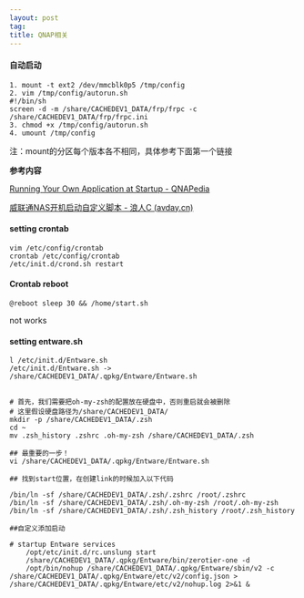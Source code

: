 ```yaml
---
layout: post
tag: 
title: QNAP相关
---
```


#### **自动启动**

```
1. mount -t ext2 /dev/mmcblk0p5 /tmp/config
2. vim /tmp/config/autorun.sh
#!/bin/sh
screen -d -m /share/CACHEDEV1_DATA/frp/frpc -c /share/CACHEDEV1_DATA/frp/frpc.ini
3. chmod +x /tmp/config/autorun.sh
4. umount /tmp/config
```

注：mount的分区每个版本各不相同，具体参考下面第一个链接

**参考内容**

[Running Your Own Application at Startup - QNAPedia](https://wiki.qnap.com/wiki/Running_Your_Own_Application_at_Startup)

[威联通NAS开机启动自定义脚本 - 浪人C (avday.cn)](https://avday.cn/post/14.html)

#### setting crontab 

```
vim /etc/config/crontab
crontab /etc/config/crontab
/etc/init.d/crond.sh restart
```

#### Crontab reboot 

`@reboot sleep 30 && /home/start.sh`

not works

#### setting entware.sh

```
l /etc/init.d/Entware.sh
/etc/init.d/Entware.sh -> /share/CACHEDEV1_DATA/.qpkg/Entware/Entware.sh


# 首先，我们需要把oh-my-zsh的配置放在硬盘中，否则重启就会被删除
# 这里假设硬盘路径为/share/CACHEDEV1_DATA/
mkdir -p /share/CACHEDEV1_DATA/.zsh
cd ~
mv .zsh_history .zshrc .oh-my-zsh /share/CACHEDEV1_DATA/.zsh

## 最重要的一步！
vi /share/CACHEDEV1_DATA/.qpkg/Entware/Entware.sh

## 找到start位置，在创建link的时候加入以下代码

/bin/ln -sf /share/CACHEDEV1_DATA/.zsh/.zshrc /root/.zshrc
/bin/ln -sf /share/CACHEDEV1_DATA/.zsh/.oh-my-zsh /root/.oh-my-zsh
/bin/ln -sf /share/CACHEDEV1_DATA/.zsh/.zsh_history /root/.zsh_history

##自定义添加启动

# startup Entware services
	/opt/etc/init.d/rc.unslung start
	/share/CACHEDEV1_DATA/.qpkg/Entware/bin/zerotier-one -d
	/opt/bin/nohup /share/CACHEDEV1_DATA/.qpkg/Entware/sbin/v2 -c /share/CACHEDEV1_DATA/.qpkg/Entware/etc/v2/config.json > /share/CACHEDEV1_DATA/.qpkg/Entware/etc/v2/nohup.log 2>&1 &
```

